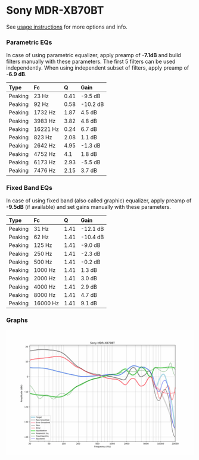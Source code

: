 # Sony MDR-XB70BT
See [usage instructions](https://github.com/jaakkopasanen/AutoEq#usage) for more options and info.

### Parametric EQs
In case of using parametric equalizer, apply preamp of **-7.1dB** and build filters manually
with these parameters. The first 5 filters can be used independently.
When using independent subset of filters, apply preamp of **-6.9 dB**.

| Type    | Fc       |    Q | Gain     |
|:--------|:---------|:-----|:---------|
| Peaking | 23 Hz    | 0.41 | -9.5 dB  |
| Peaking | 92 Hz    | 0.58 | -10.2 dB |
| Peaking | 1732 Hz  | 1.87 | 4.5 dB   |
| Peaking | 3983 Hz  | 3.82 | 4.8 dB   |
| Peaking | 16221 Hz | 0.24 | 6.7 dB   |
| Peaking | 823 Hz   | 2.08 | 1.1 dB   |
| Peaking | 2642 Hz  | 4.95 | -1.3 dB  |
| Peaking | 4752 Hz  | 4.1  | 1.8 dB   |
| Peaking | 6173 Hz  | 2.93 | -5.5 dB  |
| Peaking | 7476 Hz  | 2.15 | 3.7 dB   |

### Fixed Band EQs
In case of using fixed band (also called graphic) equalizer, apply preamp of **-9.5dB**
(if available) and set gains manually with these parameters.

| Type    | Fc       |    Q | Gain     |
|:--------|:---------|:-----|:---------|
| Peaking | 31 Hz    | 1.41 | -12.1 dB |
| Peaking | 62 Hz    | 1.41 | -10.4 dB |
| Peaking | 125 Hz   | 1.41 | -9.0 dB  |
| Peaking | 250 Hz   | 1.41 | -2.3 dB  |
| Peaking | 500 Hz   | 1.41 | -0.2 dB  |
| Peaking | 1000 Hz  | 1.41 | 1.3 dB   |
| Peaking | 2000 Hz  | 1.41 | 3.0 dB   |
| Peaking | 4000 Hz  | 1.41 | 2.9 dB   |
| Peaking | 8000 Hz  | 1.41 | 4.7 dB   |
| Peaking | 16000 Hz | 1.41 | 9.1 dB   |

### Graphs
![](./Sony%20MDR-XB70BT.png)